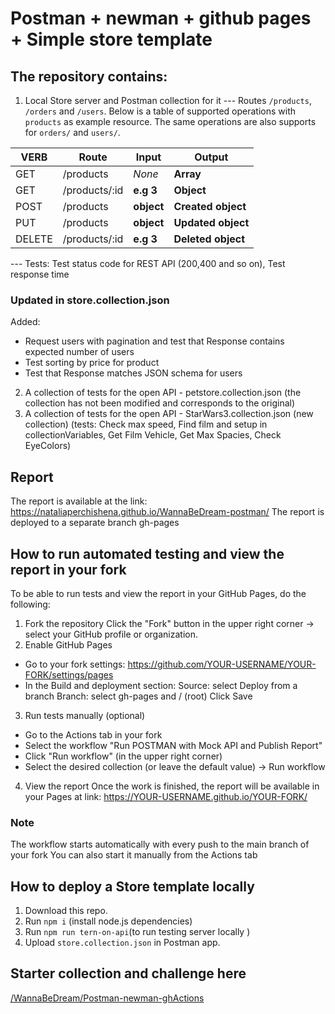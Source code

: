 # Postman + newman + github pages + Simple store template

## The repository contains:

1. Local Store server and Postman collection for it
   --- Routes `/products`, `/orders` and `/users`. Below is a table of supported operations with `products` as example resource. The same operations are also supports for `orders/` and `users/`.

| VERB   | Route         | Input      | Output             |
| ------ | ------------- | ---------- | ------------------ |
| GET    | /products     | _None_     | **Array**          |
| GET    | /products/:id | **e.g 3**  | **Object**         |
| POST   | /products     | **object** | **Created object** |
| PUT    | /products     | **object** | **Updated object** |
| DELETE | /products/:id | **e.g 3**  | **Deleted object** |

--- Tests: Test status code for REST API (200,400 and so on), Test response time

### Updated in store.collection.json

Added:

- Request users with pagination and test that Response contains expected number of users
- Test sorting by price for product
- Test that Response matches JSON schema for users

2. A collection of tests for the open API - petstore.collection.json (the collection has not been modified and corresponds to the original)
3. A collection of tests for the open API - StarWars3.collection.json (new collection)
   (tests: Check max speed, Find film and setup in collectionVariables, Get Film Vehicle, Get Max Spacies, Check EyeColors)

## Report

The report is available at the link: https://nataliaperchishena.github.io/WannaBeDream-postman/
The report is deployed to a separate branch gh-pages

## How to run automated testing and view the report in your fork

To be able to run tests and view the report in your GitHub Pages, do the following:

1. Fork the repository
   Click the "Fork" button in the upper right corner → select your GitHub profile or organization.
2. Enable GitHub Pages

- Go to your fork settings: https://github.com/YOUR-USERNAME/YOUR-FORK/settings/pages
- In the Build and deployment section:
  Source: select Deploy from a branch
  Branch: select gh-pages and / (root)
  Click Save

3. Run tests manually (optional)

- Go to the Actions tab in your fork
- Select the workflow "Run POSTMAN with Mock API and Publish Report"
- Click "Run workflow" (in the upper right corner)
- Select the desired collection (or leave the default value) → Run workflow

4. View the report
   Once the work is finished, the report will be available in your Pages at link: https://YOUR-USERNAME.github.io/YOUR-FORK/

### Note

The workflow starts automatically with every push to the main branch of your fork
You can also start it manually from the Actions tab

## How to deploy a Store template locally

1. Download this repo.
2. Run `npm i` (install node.js dependencies)
3. Run `npm run tern-on-api`(to run testing server locally )
4. Upload `store.collection.json` in Postman app.

## Starter collection and challenge here

<a href="https://github.com/WannaBeDream/Postman-newman-ghActions"> /WannaBeDream/Postman-newman-ghActions</a>
